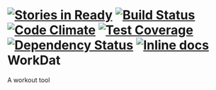 [![Stories in Ready](https://badge.waffle.io/WinkyProductions/WorkDat.png?label=ready&title=Ready)](https://waffle.io/WinkyProductions/WorkDat) [![Build Status](https://travis-ci.org/WinkyProductions/WorkDat.svg?branch=master)](https://travis-ci.org/WinkyProductions/WorkDat) [![Code Climate](https://codeclimate.com/github/WinkyProductions/WorkDat/badges/gpa.svg)](https://codeclimate.com/github/WinkyProductions/WorkDat) [![Test Coverage](https://codeclimate.com/github/WinkyProductions/WorkDat/badges/coverage.svg)](https://codeclimate.com/github/WinkyProductions/WorkDat) [![Dependency Status](https://gemnasium.com/WinkyProductions/WorkDat.svg)](https://gemnasium.com/WinkyProductions/WorkDat) [![Inline docs](http://inch-ci.org/github/WinkyProductions/WorkDat.svg?branch=master)](http://inch-ci.org/github/WinkyProductions/WorkDat)
WorkDat
=======

A workout tool
